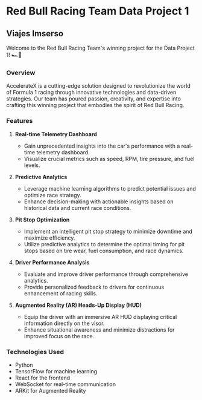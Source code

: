 # Red Bull Racing Team Data Project 1

## Viajes Imserso

Welcome to the Red Bull Racing Team's winning project for the Data Project 1! 🏎️🚀

### Overview

AccelerateX is a cutting-edge solution designed to revolutionize the world of Formula 1 racing through innovative technologies and data-driven strategies. Our team has poured passion, creativity, and expertise into crafting this winning project that embodies the spirit of Red Bull Racing.

### Features

1. **Real-time Telemetry Dashboard**
   - Gain unprecedented insights into the car's performance with a real-time telemetry dashboard.
   - Visualize crucial metrics such as speed, RPM, tire pressure, and fuel levels.

2. **Predictive Analytics**
   - Leverage machine learning algorithms to predict potential issues and optimize race strategy.
   - Enhance decision-making with actionable insights based on historical data and current race conditions.

3. **Pit Stop Optimization**
   - Implement an intelligent pit stop strategy to minimize downtime and maximize efficiency.
   - Utilize predictive analytics to determine the optimal timing for pit stops based on tire wear, fuel consumption, and race dynamics.

4. **Driver Performance Analysis**
   - Evaluate and improve driver performance through comprehensive analytics.
   - Provide personalized feedback to drivers for continuous enhancement of racing skills.

5. **Augmented Reality (AR) Heads-Up Display (HUD)**
   - Equip the driver with an immersive AR HUD displaying critical information directly on the visor.
   - Enhance situational awareness and minimize distractions for improved focus on the race.

### Technologies Used

- Python
- TensorFlow for machine learning
- React for the frontend
- WebSocket for real-time communication
- ARKit for Augmented Reality

